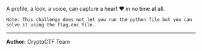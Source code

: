A profile, a look, a voice, can capture a heart ♥ in no time at all.

`Note: This challenge does not let you run the python file but you can solve it using the flag.enc file.`

---
**Author:** CryptoCTF Team
